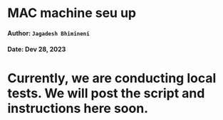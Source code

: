 # MAC machine seu up
#### Author: `Jagadesh Bhimineni`
#### Date: Dev 28, 2023

# Currently, we are conducting local tests. We will post the script and instructions here soon. 